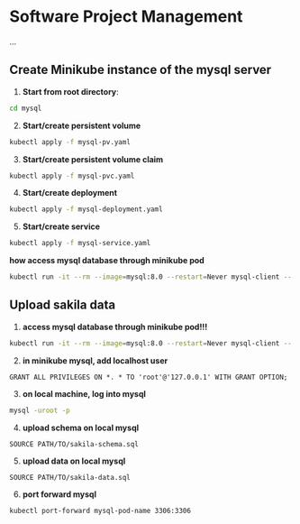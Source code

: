 # Software Project Management

...

## Create Minikube instance of the mysql server


1. **Start from root directory**:

```bash
cd mysql
```

2. **Start/create persistent volume**

```bash
kubectl apply -f mysql-pv.yaml
```

3. **Start/create persistent volume claim**
```bash
kubectl apply -f mysql-pvc.yaml
```

4. **Start/create deployment**
```bash
kubectl apply -f mysql-deployment.yaml
```

5. **Start/create service**
```bash
kubectl apply -f mysql-service.yaml
```

**how access mysql database through minikube pod**
```bash
kubectl run -it --rm --image=mysql:8.0 --restart=Never mysql-client -- mysql -h mysql --password="password"
```

## Upload sakila data

1. **access mysql database through minikube pod!!!**
```bash
kubectl run -it --rm --image=mysql:8.0 --restart=Never mysql-client -- mysql -h mysql --password="password"
```

2. **in minikube mysql, add localhost user**
```mysql
GRANT ALL PRIVILEGES ON *. * TO 'root'@'127.0.0.1' WITH GRANT OPTION;
```

3. **on local machine, log into mysql**
```bash
mysql -uroot -p
```

4. **upload schema on local mysql**
```mysql
SOURCE PATH/TO/sakila-schema.sql
```

5. **upload data on local mysql**
```mysql
SOURCE PATH/TO/sakila-data.sql
```

6. **port forward mysql**
```bash
kubectl port-forward mysql-pod-name 3306:3306
```

